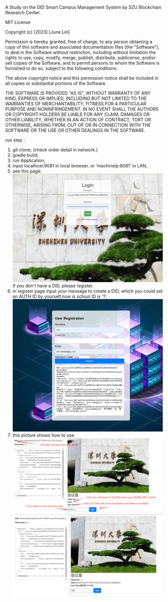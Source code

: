 A Study on the DID Smart Campus Management System by SZU Blockchain Research Center.

MIT License

Copyright (c) [2023] [June Lin]

Permission is hereby granted, free of charge, to any person obtaining a copy
of this software and associated documentation files (the "Software"), to deal
in the Software without restriction, including without limitation the rights
to use, copy, modify, merge, publish, distribute, sublicense, and/or sell
copies of the Software, and to permit persons to whom the Software is
furnished to do so, subject to the following conditions:

The above copyright notice and this permission notice shall be included in all
copies or substantial portions of the Software.

THE SOFTWARE IS PROVIDED "AS IS", WITHOUT WARRANTY OF ANY KIND, EXPRESS OR
IMPLIED, INCLUDING BUT NOT LIMITED TO THE WARRANTIES OF MERCHANTABILITY,
FITNESS FOR A PARTICULAR PURPOSE AND NONINFRINGEMENT. IN NO EVENT SHALL THE
AUTHORS OR COPYRIGHT HOLDERS BE LIABLE FOR ANY CLAIM, DAMAGES OR OTHER
LIABILITY, WHETHER IN AN ACTION OF CONTRACT, TORT OR OTHERWISE, ARISING FROM,
OUT OF OR IN CONNECTION WITH THE SOFTWARE OR THE USE OR OTHER DEALINGS IN THE
SOFTWARE.

run step :
1. git clone; (check order detail in network.)
2. gradle build;
3. run Application;
4. input localhost:8081 in local browser. or 'machineIp:8081' in LAN,
5. see this page:![img.png](img.png) if you don't have a DID, please register.
6. in register page input your message to create a DID, which you could set an AUTH ID by yourself.now is school ID is '1';![img_1.png](img_1.png)
7. this picture shows how to use.![img_2.png](img_2.png) 
![img_3.png](img_3.png)
